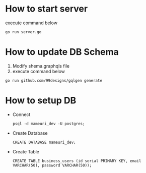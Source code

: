 # How to start server
execute command below
```
go run server.go
```

# How to update DB Schema
1. Modify shema.graphqls file
2. execute command below
  ```
  go run github.com/99designs/gqlgen generate
  ```

# How to setup DB
- Connect
  ```
  psql -d mameuri_dev -U postgres;
  ```
- Create Database
  ```
  CREATE DATABASE mameuri_dev;
  ```
- Create Table
  ```
  CREATE TABLE business_users (id serial PRIMARY KEY, email VARCHAR(50), password VARCHAR(50));
  ```
